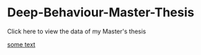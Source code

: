 # Deep-Behaviour-Master-Thesis
Click here to view the data of my Master's thesis

[some text](data/Body_Parameter_Correlation.png)
